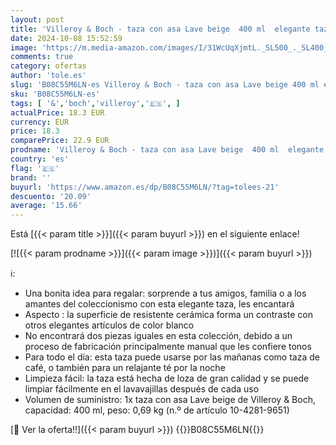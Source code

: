 ```yaml
---
layout: post
title: 'Villeroy & Boch - taza con asa Lave beige  400 ml  elegante taza de loza con asa para todo el día  apta para lavavajillas y microondas  12 5X9X10 5CM'
date: 2024-10-08 15:52:59
image: 'https://m.media-amazon.com/images/I/31WcUqXjmtL._SL500_._SL400_.jpg'
comments: true
category: ofertas
author: 'tole.es'
slug: 'B08C55M6LN-es Villeroy & Boch - taza con asa Lave beige 400 ml elegante...'
sku: 'B08C55M6LN-es'
tags: [ '&','boch','villeroy','🇪🇸', ]
actualPrice: 18.3 EUR
currency: EUR
price: 18.3
comparePrice: 22.9 EUR
prodname: 'Villeroy & Boch - taza con asa Lave beige  400 ml  elegante taza de loza con asa para todo el día  apta para lavavajillas y microondas  12 5X9X10 5CM'
country: 'es'
flag: '🇪🇸'
brand: ''
buyurl: 'https://www.amazon.es/dp/B08C55M6LN/?tag=tolees-21'
descuento: '20.09'
average: '15.66'
---
```


Está [{{< param title >}}]({{< param buyurl >}}) en el siguiente enlace!

[![{{< param prodname >}}]({{< param image >}})]({{< param buyurl >}})

ℹ️:

- Una bonita idea para regalar: sorprende a tus amigos, familia o a los amantes del coleccionismo con esta elegante taza, les encantará
- Aspecto : la superficie de resistente cerámica forma un contraste con otros elegantes artículos de color blanco
- No encontrará dos piezas iguales en esta colección, debido a un proceso de fabricación principalmente manual que les confiere tonos
- Para todo el día: esta taza puede usarse por las mañanas como taza de café, o también para un relajante té por la noche
- Limpieza fácil: la taza está hecha de loza de gran calidad y se puede limpiar fácilmente en el lavavajillas después de cada uso
- Volumen de suministro: 1x taza con asa Lave beige de Villeroy & Boch, capacidad: 400 ml, peso: 0,69 kg (n.º de artículo 10-4281-9651)

[🛒 Ver la oferta!!]({{< param buyurl >}})
{{<world>}}B08C55M6LN{{</world>}}
